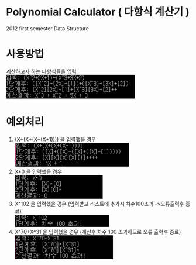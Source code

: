 # Polynomial Calculator ( 다항식 계산기 )
2012 first semester Data Structure

# 사용방법
계산하고자 하는 다항식들을 입력  
![alt tag](https://github.com/uwangg/Polynomial-Calculator/blob/master/img/normal%20case.png)    

# 예외처리
1) (X+(X+(X+(X+1)))) 을 입력했을 경우  
![alt tag](https://github.com/uwangg/Polynomial-Calculator/blob/master/img/case1.png)      
2) X*0 을 입력했을 경우  
![alt tag](https://github.com/uwangg/Polynomial-Calculator/blob/master/img/case2.png)      
3) X^102 을 입력했을 경우 (입력받고 리스트에 추가시 차수100초과 ->오류출력후 종료)  
![alt tag](https://github.com/uwangg/Polynomial-Calculator/blob/master/img/case3.png)      
4) X^70+X^31 을 입력했을 경우 (계산후 차수 100 초과하므로 오류 출력후 종료)  
![alt tag](https://github.com/uwangg/Polynomial-Calculator/blob/master/img/case4.png)      
